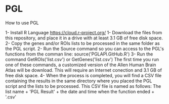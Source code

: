 # PGL

How to use PGL

1- Install R Language https://cloud.r-project.org/
1- Download the files from this repository, and place it in a drive with at least 3.1 GB of free disk space.
2- Copy the genes and/or ROIs lists to be processed in the same folder as the PGL script.
2- Run the Source command so you can access to the PGL's functions from the comman line:
  source('PGLAPI.GitHub.R')
3- Run the command GetROIs('list.csv') or GetGenes('list.csv')
The first time you run one of these commands, a customized version of the Allen Human Brain Atlas will be download. This will require an Internet conection and 3.1 GB of free disk space.
4- When the process is completed, you will find a CSV file containing the results in the same directory where you placed the PGL script and the lists to be processed. This CSV file is named as follows: The list name + 'PGL Result' + the date and time when the function ended + '.csv'





